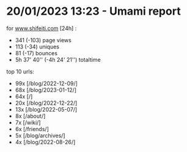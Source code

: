 # 20/01/2023 13:23 - Umami report
for www.shifeiti.com [24h] :

 - 341 (-103) page views
 - 113 (-34) uniques
 - 81 (-17) bounces
 - 5h 37' 40'' (-4h 24' 21'') totaltime


top 10 urls:
 - 99x [/blog/2022-12-09/]
 - 68x [/blog/2023-01-12/]
 - 64x [/]
 - 20x [/blog/2022-12-22/]
 - 13x [/blog/2022-05-07/]
 - 8x [/about/]
 - 7x [/wiki/]
 - 6x [/friends/]
 - 5x [/blog/archives/]
 - 4x [/blog/2022-08-26/]


